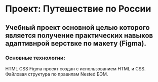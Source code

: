 # Проект: Путешествие по России

## Учебный проект основной целью которого является получение практических навыков адаптивнрой верствке по макету (Figma).


### Основные технологии: 
HTML
CSS
Figma
проект создан с использованием HTML и CSS. Файловая структура по правилам Nested БЭМ.
